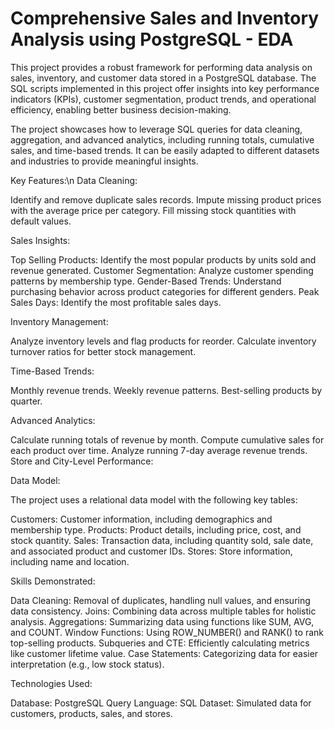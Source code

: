 # Comprehensive Sales and Inventory Analysis using PostgreSQL - EDA
This project provides a robust framework for performing data analysis on sales, inventory, and customer data stored in a PostgreSQL database. The SQL scripts implemented in this project offer insights into key performance indicators (KPIs), customer segmentation, product trends, and operational efficiency, enabling better business decision-making.

The project showcases how to leverage SQL queries for data cleaning, aggregation, and advanced analytics, including running totals, cumulative sales, and time-based trends. It can be easily adapted to different datasets and industries to provide meaningful insights.


Key Features:\n
Data Cleaning:

Identify and remove duplicate sales records.
Impute missing product prices with the average price per category.
Fill missing stock quantities with default values.


Sales Insights:

Top Selling Products: Identify the most popular products by units sold and revenue generated.
Customer Segmentation: Analyze customer spending patterns by membership type.
Gender-Based Trends: Understand purchasing behavior across product categories for different genders.
Peak Sales Days: Identify the most profitable sales days.


Inventory Management:

Analyze inventory levels and flag products for reorder.
Calculate inventory turnover ratios for better stock management.


Time-Based Trends:

Monthly revenue trends.
Weekly revenue patterns.
Best-selling products by quarter.


Advanced Analytics:

Calculate running totals of revenue by month.
Compute cumulative sales for each product over time.
Analyze running 7-day average revenue trends.
Store and City-Level Performance:


Data Model:


The project uses a relational data model with the following key tables:

Customers: Customer information, including demographics and membership type.
Products: Product details, including price, cost, and stock quantity.
Sales: Transaction data, including quantity sold, sale date, and associated product and customer IDs.
Stores: Store information, including name and location.


Skills Demonstrated:


Data Cleaning: Removal of duplicates, handling null values, and ensuring data consistency.
Joins: Combining data across multiple tables for holistic analysis.
Aggregations: Summarizing data using functions like SUM, AVG, and COUNT.
Window Functions: Using ROW_NUMBER() and RANK() to rank top-selling products.
Subqueries and CTE: Efficiently calculating metrics like customer lifetime value.
Case Statements: Categorizing data for easier interpretation (e.g., low stock status).

Technologies Used:


Database: PostgreSQL
Query Language: SQL
Dataset: Simulated data for customers, products, sales, and stores.



